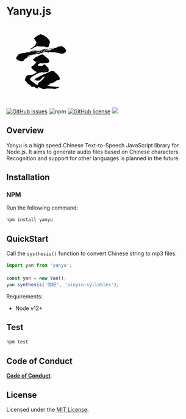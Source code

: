 <h1>
  Yanyu.js
</h1>

<p>
  <a href="https://zh.m.wiktionary.org/zh/%E8%A8%80">
    <img alt="Yan" src="public/yan.png" width="200" />
  </a>
</p>

<a href="https://github.com/byhow/yanyu/issues"><img alt="GitHub issues" src="https://img.shields.io/github/issues/byhow/yanyu"></a>
<img alt="npm" src="https://img.shields.io/npm/dw/yanyu?color=red&label=npm%20download">
<a href="https://github.com/byhow/yanyu/blob/master/LICENSE"><img alt="GitHub license" src="https://img.shields.io/github/license/byhow/yanyu"></a> ![](https://github.com/byhow/yanyu/workflows/npm-test/badge.svg)

## Overview

Yanyu is a high speed Chinese Text-to-Speech JavaScript library for Node.js. It aims to generate audio files based on Chinese characters. Recognition and support for other languages is planned in the future.

## Installation

### NPM

Run the following command:

```bash
npm install yanyu
```

## QuickStart

Call the `systhesis()` function to convert Chinese string to mp3 files.

```js
import yan from 'yanyu';

const yan = new Yan();
yan.synthesis('你好', 'pinyin-syllables');
```

Requirements:

- Node v12+

## Test

```bash
npm test
```

## Code of Conduct

[**Code of Conduct**](./CODE-OF-CONDUCT.md).

## License

Licensed under the [MIT License](./LICENSE).

